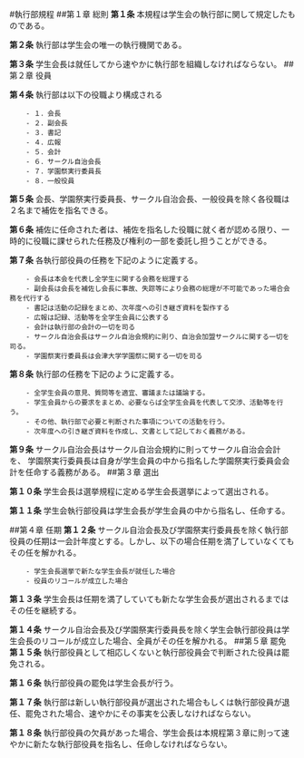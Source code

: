 ﻿#執行部規程
##第１章 総則
__第１条__ 本規程は学生会の執行部に関して規定したものである。

__第２条__ 執行部は学生会の唯一の執行機関である。

__第３条__ 学生会長は就任してから速やかに執行部を組織しなければならない。
##第２章 役員

__第４条__ 執行部は以下の役職より構成される

		- １．会長
		- ２．副会長
		- ３．書記
		- ４．広報
		- ５．会計
		- ６．サークル自治会長
		- ７．学園祭実行委員長
		- ８．一般役員

__第５条__ 会長、学園祭実行委員長、サークル自治会長、一般役員を除く各役職は２名まで補佐を指名できる。

__第６条__ 補佐に任命された者は、補佐を指名した役職に就く者が認める限り、一時的に役職に課せられた任務及び権利の一部を委託し担うことができる。

__第７条__ 各執行部役員の任務を下記のように定義する。

		- 会長は本会を代表し全学生に関する会務を総理する
		- 副会長は会長を補佐し会長に事故、失踪等により会務の総理が不可能であった場合会務を代行する
		- 書記は活動の記録をまとめ、次年度への引き継ぎ資料を製作する
		- 広報は記録、活動等を全学生会員に公表する
		- 会計は執行部の会計の一切を司る
		- サークル自治会長はサークル自治会規約に則り、自治会加盟サークルに関する一切を司る。
		- 学園祭実行委員長は会津大学学園祭に関する一切を司る

__第８条__ 執行部の任務を下記のように定義する。

		- 全学生会員の意見、質問等を適宜、審議または議論する。
		- 学生会員からの要求をまとめ、必要ならば全学生会員を代表して交渉、活動等を行う。
		- その他、執行部で必要と判断された事項についての活動を行う。
		- 次年度への引き継ぎ資料を作成し、文書として記しておく義務がある。

__第９条__ サークル自治会長はサークル自治会規約に則ってサークル自治会会計を、 学園祭実行委員長は自身が学生会員の中から指名した学園祭実行委員会会計を任命する義務がある。
##第３章 選出

__第１０条__ 学生会長は選挙規程に定める学生会長選挙によって選出される。

__第１１条__ 学生会執行部役員は学生会長が学生会員の中から指名し、任命する。

##第４章 任期
__第１２条__ サークル自治会長及び学園祭実行委員長を除く執行部役員の任期は一会計年度とする。しかし、以下の場合任期を満了していなくてもその任を解かれる。

		- 学生会長選挙で新たな学生会長が就任した場合
		- 役員のリコールが成立した場合

__第１３条__ 学生会長は任期を満了していても新たな学生会長が選出されるまではその任を継続する。

__第１４条__ サークル自治会長及び学園祭実行委員長を除く学生会執行部役員は学生会長のリコールが成立した場合、全員がその任を解かれる。
##第５章 罷免
__第１５条__ 執行部役員として相応しくないと執行部役員会で判断された役員は罷免される。

__第１６条__ 執行部役員の罷免は学生会長が行う。

__第１７条__ 執行部は新しい執行部役員が選出された場合もしくは執行部役員が退任、罷免された場合、速やかにその事実を公表しなければならない。

__第１８条__ 執行部役員の欠員があった場合、学生会長は本規程第３章に則って速やかに新たな執行部役員を指名し、任命しなければならない。